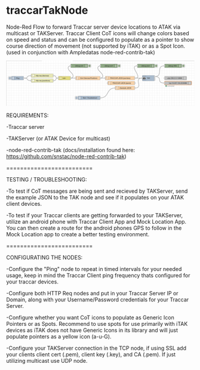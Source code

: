 # traccarTakNode
Node-Red Flow to forward Traccar server device locations to ATAK via multicast or TAKServer. Traccar Client CoT icons will change colors based on speed and status and can be configured to populate as a pointer to show course direction of movement (not supported by iTAK) or as a Spot Icon. (used in conjunction with Ampledatas node-red-contrib-tak)

![traccar flow](/screenshot1.png?raw=true "Node Red Flow")


REQUIREMENTS:

-Traccar server

-TAKServer (or ATAK Device for multicast)

-node-red-contrib-tak (docs/installation found here: https://github.com/snstac/node-red-contrib-tak)

=========================

TESTING / TROUBLESHOOTING:

-To test if CoT messages are being sent and recieved by TAKServer, send the example JSON to the TAK node and see if it populates on your ATAK client devices. 

-To test if your Traccar clients are getting forwarded to your TAKServer, utilize an android phone with Traccar Client App and Mock Location App. You can then create a route for the android phones GPS to follow in the Mock Location app to create a better testing environment.

=========================

CONFIGURATING THE NODES:

-Configure the "Ping" node to repeat in timed intervals for your needed usage, keep in mind the Traccar Client ping frequency thats configured for your traccar devices. 

-Configure both HTTP Req nodes and put in your Traccar Server IP or Domain, along with your Username/Password credentials for your Traccar Server.

-Configure whether you want CoT icons to populate as Generic Icon Pointers or as Spots. Recommend to use spots for use primarily with iTAK devices as iTAK does not have Generic Icons in its library and will just populate pointers as a yellow icon (a-u-G).

-Configure your TAKServer connection in the TCP node, if using SSL add your clients client cert (.pem), client key (.key), and CA (.pem). If just utilizing multicast use UDP node.
